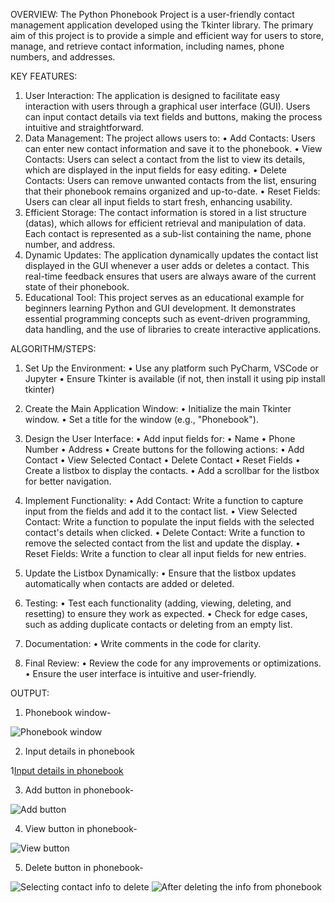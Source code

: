 OVERVIEW:
The Python Phonebook Project is a user-friendly contact management application developed using the Tkinter library. The primary aim of this project is to provide a simple and efficient way for users to store, manage, and retrieve contact information, including names, phone numbers, and addresses.

KEY FEATURES: 
1.	User Interaction: The application is designed to facilitate easy interaction with users through a graphical user interface (GUI). Users can input contact details via text fields and buttons, making the process intuitive and straightforward.
2.	Data Management: The project allows users to:
•	Add Contacts: Users can enter new contact information and save it to the phonebook.
•	View Contacts: Users can select a contact from the list to view its details, which are displayed in the input fields for easy editing.
•	Delete Contacts: Users can remove unwanted contacts from the list, ensuring that their phonebook remains organized and up-to-date.
•	Reset Fields: Users can clear all input fields to start fresh, enhancing usability.
3.	Efficient Storage: The contact information is stored in a list structure (datas), which allows for efficient retrieval and manipulation of data. Each contact is represented as a sub-list containing the name, phone number, and address.
4.	Dynamic Updates: The application dynamically updates the contact list displayed in the GUI whenever a user adds or deletes a contact. This real-time feedback ensures that users are always aware of the current state of their phonebook.
5.	Educational Tool: This project serves as an educational example for beginners learning Python and GUI development. It demonstrates essential programming concepts such as event-driven programming, data handling, and the use of libraries to create interactive applications.


ALGORITHM/STEPS:
1.	Set Up the Environment:
•	Use any platform such PyCharm, VSCode or Jupyter
•	Ensure Tkinter is available (if not, then install it using pip install tkinter)

2.	Create the Main Application Window:
•	Initialize the main Tkinter window.
•	Set a title for the window (e.g., "Phonebook").

3.	Design the User Interface:
•	Add input fields for:
•	Name
•	Phone Number
•	Address
•	Create buttons for the following actions:
•	Add Contact
•	View Selected Contact
•	Delete Contact
•	Reset Fields
•	Create a listbox to display the contacts.
•	Add a scrollbar for the listbox for better navigation.

4.	Implement Functionality:
•	Add Contact:
Write a function to capture input from the fields and add it to the contact list.
•	View Selected Contact:
Write a function to populate the input fields with the selected contact's details when clicked.
•	Delete Contact:
Write a function to remove the selected contact from the list and update the display.
•	Reset Fields:
Write a function to clear all input fields for new entries.

5.	Update the Listbox Dynamically:
•	Ensure that the listbox updates automatically when contacts are added or deleted.

6.	Testing:
•	Test each functionality (adding, viewing, deleting, and resetting) to ensure they work as expected.
•	Check for edge cases, such as adding duplicate contacts or deleting from an empty list.

7.	Documentation:
•	Write comments in the code for clarity.

8.	Final Review:
•	Review the code for any improvements or optimizations.
•	Ensure the user interface is intuitive and user-friendly.

OUTPUT:
1. Phonebook window-

   
![Phonebook window](Phonebook_window.png)


2. Input details in phonebook


1[Input details in phonebook](input_details.png)



3. Add button in phonebook-


![Add button](Add_button.png)


4. View button in phonebook-


![View button](View_button.png)


5. Delete button in phonebook-


![Selecting contact info to delete](delete_button.png)
![After deleting the info from phonebook](after_deleting.png)



